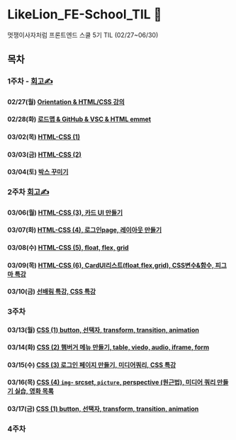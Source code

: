# LikeLion_FE-School_TIL 🌼

멋쟁이사자처럼 프론트엔드 스쿨 5기 TIL (02/27~06/30)

## 목차

### 1주차 - [회고✍️](https://velog.io/@day_1226/%EB%A9%8B%EC%9F%81%EC%9D%B4%EC%82%AC%EC%9E%90%EC%B2%98%EB%9F%BC-FE%EC%8A%A4%EC%BF%A8-5%EA%B8%B0-1%EC%A3%BC%EC%B0%A8-%ED%9A%8C%EA%B3%A0)

#### 02/27(월) [Orientation & HTML/CSS 강의](https://github.com/Da-Youn/LikeLion-FE-School_TIL/tree/main/230227%20-%20OT%2C%EC%9D%B4%EB%A0%A5%EC%84%9C%20%EB%A7%8C%EB%93%A4%EA%B8%B0)

#### 02/28(화) [로드맵 & GitHub & VSC & HTML emmet](https://github.com/Da-Youn/LikeLion-FE-School_TIL/tree/main/230228%20-%20%EB%A1%9C%EB%93%9C%EB%A7%B5%2CGitHub)

#### 03/02(목) [HTML-CSS (1)](https://github.com/Da-Youn/LikeLion-FE-School_TIL/tree/main/230302%20-%20HTML-CSS%20(1))

#### 03/03(금) [HTML-CSS (2)](https://github.com/Da-Youn/LikeLion-FE-School_TIL/tree/main/230303%20-%20HTML-CSS%20(2))

#### 03/04(토) [박스 꾸미기](https://github.com/Da-Youn/LikeLion-FE-School_TIL/tree/main/230304%20-%20CSS%20%EB%B0%95%EC%8A%A4%20%EA%BE%B8%EB%AF%B8%EA%B8%B0)



### 2주차 [회고✍️](https://velog.io/@day_1226/%EB%A9%8B%EC%9F%81%EC%9D%B4%EC%82%AC%EC%9E%90%EC%B2%98%EB%9F%BC-FE%EC%8A%A4%EC%BF%A8-5%EA%B8%B02%EC%A3%BC%EC%B0%A8-%ED%9A%8C%EA%B3%A0)

#### 03/06(월) [HTML-CSS (3), 카드 UI 만들기](https://github.com/Da-Youn/LikeLion-FE-School_TIL/tree/main/230306%20-%20HTML-CSS%20(3)%2C%20%EC%B9%B4%EB%93%9C%20UI%20%EB%A7%8C%EB%93%A4%EA%B8%B0)

#### 03/07(화) [HTML-CSS (4), 로그인page, 레이아웃 만들기](https://github.com/Da-Youn/LikeLion-FE-School_TIL/tree/main/230307%20-%20HTML-CSS%20(4)%2C%20%EB%A1%9C%EA%B7%B8%EC%9D%B8page%2C%20%EB%A0%88%EC%9D%B4%EC%95%84%EC%9B%83%20%EB%A7%8C%EB%93%A4%EA%B8%B0)

#### 03/08(수) [HTML-CSS (5), float, flex, grid](https://github.com/Da-Youn/LikeLion-FE-School_TIL/tree/main/230308%20-%20HTML-CSS%20(5))

#### 03/09(목) [HTML-CSS (6), CardUI리스트(float,flex,grid), CSS변수&함수, 피그마 특강](https://github.com/Da-Youn/LikeLion-FE-School_TIL/tree/main/230309%20-%20HTMl-CSS%20(6))

#### 03/10(금) [선배림 특강, CSS 특강](https://github.com/Da-Youn/LikeLion-FE-School_TIL/tree/main/230310%20-%20%EC%84%A0%EB%B0%B0%ED%8A%B9%EA%B0%95%2C%20CSS%ED%8A%B9%EA%B0%95)

### 3주차
#### 03/13(월) [CSS (1) button, 선택자, transform, transition, animation](https://github.com/Da-Youn/LikeLion-FE-School_TIL/tree/main/230313%20-%20CSS%20(1))

#### 03/14(화) [CSS (2) 햄버거 메뉴 만들기, table, viedo, audio, iframe, form](https://github.com/Da-Youn/LikeLion-FE-School_TIL/tree/main/230314%20-%20CSS%20(2))
#### 03/15(수) [CSS (3) 로그인 페이지 만들기, 미디어쿼리, CSS 특강](https://github.com/Da-Youn/LikeLion-FE-School_TIL/tree/main/230315%20-%20CSS%20(3)%2C%20CSS%ED%8A%B9%EA%B0%95%20(2))
#### 03/16(목) [CSS (4) `img`- srcset, `picture`, perspective (원근법), 미디어 쿼리 만들기 실습, 영화 목록](https://github.com/Da-Youn/LikeLion-FE-School_TIL/tree/main/230313%20-%20CSS%20(1))
#### 03/17(금) [CSS (1) button, 선택자, transform, transition, animation](https://github.com/Da-Youn/LikeLion-FE-School_TIL/tree/main/230313%20-%20CSS%20(1))



### 4주차
